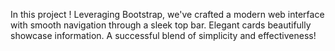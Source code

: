 

In this project ! Leveraging Bootstrap, we've crafted a modern web interface with smooth navigation through a sleek top bar. Elegant cards beautifully showcase information.
A successful blend of simplicity and effectiveness!
